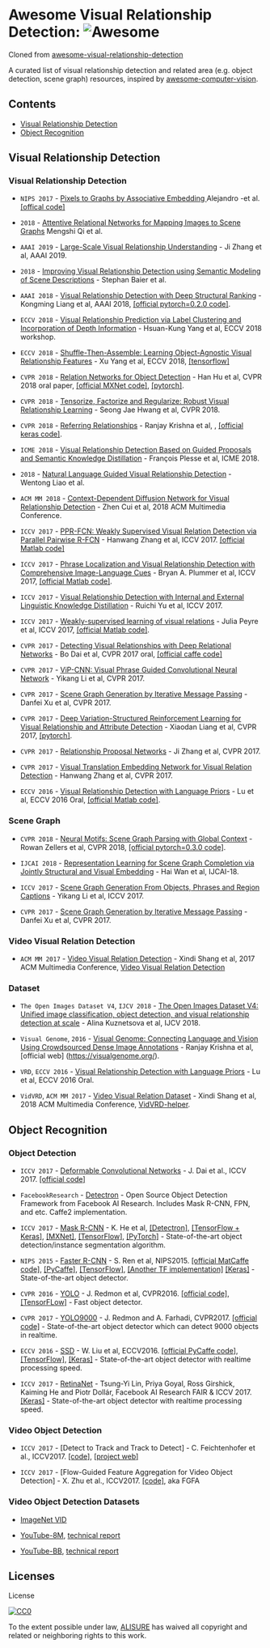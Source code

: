 # Awesome Visual Relationship Detection: ![Awesome](https://img.shields.io/david/peer/https://github.com/alisure-ml/awesome-visual-relationship-detection/ww.svg?colorB=green&label=VRD&logo=ww&logoColor=yellow)

Cloned from [awesome-visual-relationship-detection](https://github.com/alisure-ml/awesome-visual-relationship-detection/blob/master/README.md)

A curated list of visual relationship detection and related area (e.g. object detection, scene graph) resources, inspired by [awesome-computer-vision](https://github.com/jbhuang0604/awesome-computer-vision).


## Contents
 - [Visual Relationship Detection](#visual-relationship-detection)
 - [Object Recognition](#object-recognition)



## Visual Relationship Detection


### Visual Relationship Detection
* `NIPS 2017` - [Pixels to Graphs by Associative Embedding ](https://arxiv.org/pdf/1706.07365.pdf) Alejandro -et al.[[offical code]](https://github.com/princeton-vl/px2graph)

* `2018` - [Attentive Relational Networks for Mapping Images to Scene Graphs](https://arxiv.org/abs/1811.10696v1) Mengshi Qi et al.

* `AAAI 2019` - [Large-Scale Visual Relationship Understanding](https://arxiv.org/abs/1804.10660) - Ji Zhang et al, AAAI 2019.

* `2018` - [Improving Visual Relationship Detection using Semantic Modeling of Scene Descriptions](https://arxiv.org/abs/1809.00204) - Stephan Baier et al.

* `AAAI 2018` - [Visual Relationship Detection with Deep Structural Ranking](http://vipl.ict.ac.cn/uploadfile/upload/2018030615400539.pdf) - Kongming Liang et al, AAAI 2018, [[official pytorch=0.2.0 code]](https://github.com/GriffinLiang/vrd-dsr).

* `ECCV 2018` - [Visual Relationship Prediction via Label Clustering and Incorporation of Depth Information](https://arxiv.org/abs/1809.02945) - Hsuan-Kung Yang et al, ECCV 2018 workshop.

* `ECCV 2018` - [Shuffle-Then-Assemble: Learning Object-Agnostic Visual Relationship Features](https://arxiv.org/abs/1808.00171) - Xu Yang et al, ECCV 2018, [[tensorflow]](https://github.com/yangxuntu/vrd)

* `CVPR 2018` - [Relation Networks for Object Detection](https://arxiv.org/abs/1711.11575) - Han Hu et al, CVPR 2018 oral paper, [[official MXNet code]](https://github.com/msracver/Relation-Networks-for-Object-Detection), [[pytorch]](https://github.com/heefe92/Relation_Networks-pytorch).

* `CVPR 2018` - [Tensorize, Factorize and Regularize: Robust Visual Relationship Learning](http://openaccess.thecvf.com/content_cvpr_2018/papers/Hwang_Tensorize_Factorize_and_CVPR_2018_paper.pdf) - Seong Jae Hwang et al, CVPR 2018.

* `CVPR 2018` - [Referring Relationships](https://github.com/StanfordVL/ReferringRelationships) - Ranjay Krishna et al, , [[official keras code]](https://github.com/StanfordVL/ReferringRelationships).

* `ICME 2018` - [Visual Relationship Detection Based on Guided Proposals and Semantic Knowledge Distillation](https://arxiv.org/abs/1805.10802) - François Plesse et al, ICME 2018.

* `2018` - [Natural Language Guided Visual Relationship Detection](https://arxiv.org/abs/1711.06032) - Wentong Liao et al.

* `ACM MM 2018` - [Context-Dependent Diffusion Network for Visual Relationship Detection](https://arxiv.org/abs/1809.06213) - Zhen Cui et al, 2018 ACM Multimedia Conference.

* `ICCV 2017` - [PPR-FCN: Weakly Supervised Visual Relation Detection via Parallel Pairwise R-FCN](https://arxiv.org/abs/1708.01956) - Hanwang Zhang et al, ICCV 2017. [[official Matlab code]](https://github.com/yjy941124/PPR-FCN)

* `ICCV 2017` - [Phrase Localization and Visual Relationship Detection with Comprehensive Image-Language Cues](https://arxiv.org/abs/1611.06641) - Bryan A. Plummer et al, ICCV 2017, [[official Matlab code]](https://github.com/BryanPlummer/pl-clc).

* `ICCV 2017` - [Visual Relationship Detection with Internal and External Linguistic Knowledge Distillation](https://arxiv.org/abs/1707.09423) - Ruichi Yu et al, ICCV 2017.

* `ICCV 2017` - [Weakly-supervised learning of visual relations](https://arxiv.org/abs/1707.09472) - Julia Peyre et al, ICCV 2017, [[official Matlab code]](https://github.com/jpeyre/unrel).

* `CVPR 2017` - [Detecting Visual Relationships with Deep Relational Networks](https://arxiv.org/abs/1704.03114) - Bo Dai et al, CVPR 2017 oral, [[official caffe code]](https://github.com/doubledaibo/drnet_cvpr2017)

* `CVPR 2017` - [ViP-CNN: Visual Phrase Guided Convolutional Neural Network](https://arxiv.org/abs/1702.07191) - Yikang Li et al, CVPR 2017.

* `CVPR 2017` - [Scene Graph Generation by Iterative Message Passing](https://arxiv.org/abs/1701.02426) - Danfei Xu et al, CVPR 2017.

* `CVPR 2017` - [Deep Variation-Structured Reinforcement Learning for Visual Relationship and Attribute Detection](https://arxiv.org/abs/1703.03054) - Xiaodan Liang et al, CVPR 2017, [[pytorch]](https://github.com/nexusapoorvacus/DeepVariationStructuredRL).

* `CVPR 2017` - [Relationship Proposal Networks](http://openaccess.thecvf.com/content_cvpr_2017/html/Zhang_Relationship_Proposal_Networks_CVPR_2017_paper.html) - Ji Zhang et al, CVPR 2017.

* `CVPR 2017` - [Visual Translation Embedding Network for Visual Relation Detection](https://arxiv.org/abs/1702.08319) - Hanwang Zhang et al, CVPR 2017.

* `ECCV 2016` - [Visual Relationship Detection with Language Priors](https://cs.stanford.edu/people/ranjaykrishna/vrd/vrd.pdf) - Lu et al, ECCV 2016 Oral, [[official Matlab code]](https://github.com/Prof-Lu-Cewu/Visual-Relationship-Detection).



### Scene Graph
* `CVPR 2018` - [Neural Motifs: Scene Graph Parsing with Global Context](https://arxiv.org/abs/1711.06640) - Rowan Zellers et al, CVPR 2018, [[official pytorch=0.3.0 code]](https://github.com/rowanz/neural-motifs).

* `IJCAI 2018` - [Representation Learning for Scene Graph Completion via Jointly Structural and Visual Embedding](https://www.ijcai.org/proceedings/2018/0132.pdf) - Hai Wan et al, IJCAI-18.

* `ICCV 2017` - [Scene Graph Generation From Objects, Phrases and Region Captions](http://openaccess.thecvf.com/content_iccv_2017/html/Li_Scene_Graph_Generation_ICCV_2017_paper.html) - Yikang Li et al, ICCV 2017.
* `CVPR 2017` - [Scene Graph Generation by Iterative Message Passing](https://arxiv.org/pdf/1701.02426.pdf) - Danfei Xu et al, CVPR 2017.

### Video Visual Relation Detection

* `ACM MM 2017` - [Video Visual Relation Detection](http://lms.comp.nus.edu.sg/research/VidVRD/VidVRD-MM17.pdf) - Xindi Shang et al, 2017 ACM Multimedia Conference, [Video Visual Relation Detection](http://software.nju.edu.cn/rentw/publication/mm17-shangxd_pot.pdf)


### Dataset

* `The Open Images Dataset V4`, `IJCV 2018` - [The Open Images Dataset V4: Unified image classification, object detection, and visual relationship detection at scale](https://arxiv.org/abs/1811.00982) - Alina Kuznetsova et al, IJCV 2018.

* `Visual Genome`, `2016` - [Visual Genome: Connecting Language and Vision Using Crowdsourced Dense Image Annotations](https://visualgenome.org/static/paper/Visual_Genome.pdf) - Ranjay Krishna et al, [official web] (https://visualgenome.org/).

* `VRD`, `ECCV 2016` - [Visual Relationship Detection with Language Priors](https://cs.stanford.edu/people/ranjaykrishna/vrd/) - Lu et al, ECCV 2016 Oral.

* `VidVRD`, `ACM MM 2017` - [Video Visual Relation Dataset](https://lms.comp.nus.edu.sg/research/VidVRD.html) - Xindi Shang et al, 2018 ACM Multimedia Conference, [VidVRD-helper](https://github.com/xdshang/VidVRD-helper).



## Object Recognition


### Object Detection
* `ICCV 2017` - [Deformable Convolutional Networks](http://openaccess.thecvf.com/content_ICCV_2017/papers/Dai_Deformable_Convolutional_Networks_ICCV_2017_paper.pdf) - J. Dai et al., ICCV 2017. [[official code]](https://github.com/msracver/Deformable-ConvNets)

* `FacebookResearch` - [Detectron](https://github.com/facebookresearch/Detectron) - Open Source Object Detection Framework from Facebook AI Research. Includes Mask R-CNN, FPN, and etc. Caffe2 implementation.

* `ICCV 2017` - [Mask R-CNN](https://arxiv.org/abs/1703.06870) - K. He et al, [[Detectron]](https://github.com/facebookresearch/Detectron), [[TensorFlow + Keras]](https://github.com/matterport/Mask_RCNN), [[MXNet]](https://github.com/TuSimple/mx-maskrcnn), [[TensorFlow]](https://github.com/CharlesShang/FastMaskRCNN), [[PyTorch]](https://github.com/felixgwu/mask_rcnn_pytorch) - State-of-the-art object detection/instance segmentation algorithm.

* `NIPS 2015` - [Faster R-CNN](https://arxiv.org/abs/1506.01497) - S. Ren et al, NIPS2015. [[official MatCaffe code]](https://github.com/ShaoqingRen/faster_rcnn), [[PyCaffe]](https://github.com/rbgirshick/py-faster-rcnn), [[TensorFlow]](https://github.com/smallcorgi/Faster-RCNN_TF), [[Another TF implementation]](https://github.com/CharlesShang/TFFRCNN) [[Keras]](https://github.com/yhenon/keras-frcnn) - State-of-the-art object detector.

* `CVPR 2016` - [YOLO](https://pjreddie.com/media/files/papers/yolo.pdf) - J. Redmon et al, CVPR2016. [[official code]](https://github.com/pjreddie/darknet.git), [[TensorFLow]](https://github.com/gliese581gg/YOLO_tensorflow) - Fast object detector.

* `CVPR 2017` - [YOLO9000](https://arxiv.org/abs/1612.08242) - J. Redmon and A. Farhadi, CVPR2017. [[official code]](https://pjreddie.com/darknet/yolo/) - State-of-the-art object detector which can detect 9000 objects in realtime.

* `ECCV 2016` - [SSD](https://arxiv.org/abs/1512.02325) - W. Liu et al, ECCV2016. [[official PyCaffe code]](https://github.com/weiliu89/caffe/tree/ssd), [[TensorFlow]](https://github.com/balancap/SSD-Tensorflow), [[Keras]](https://github.com/rykov8/ssd_keras) - State-of-the-art object detector with realtime processing speed.

* `ICCV 2017` - [RetinaNet](https://arxiv.org/abs/1708.02002) - Tsung-Yi Lin, Priya Goyal, Ross Girshick, Kaiming He and Piotr Dollár, Facebook AI Research FAIR & ICCV 2017.[[Keras]](https://github.com/fizyr/keras-retinanet) - State-of-the-art object detector with realtime processing speed.


### Video Object Detection
* `ICCV 2017` - [Detect to Track and Track to Detect] - C. Feichtenhofer et al., ICCV2017. [[code]](https://github.com/feichtenhofer/detect-track), [[project web]](http://www.robots.ox.ac.uk/~vgg/research/detect-track/)

* `ICCV 2017` - [Flow-Guided Feature Aggregation for Video Object Detection] - X. Zhu et al., ICCV2017. [[code]](https://github.com/msracver/Flow-Guided-Feature-Aggregation), aka FGFA


### Video Object Detection Datasets
* [ImageNet VID](http://image-net.org/challenges/LSVRC/2017/download-images-1p39.php)

* [YouTube-8M](https://research.google.com/youtube8m/), [technical report](https://arxiv.org/abs/1609.08675)

* [YouTube-BB](https://research.google.com/youtube-bb/), [technical report](https://arxiv.org/pdf/1702.00824.pdf)



## Licenses
License

[![CC0](http://i.creativecommons.org/p/zero/1.0/88x31.png)](http://creativecommons.org/publicdomain/zero/1.0/)

To the extent possible under law, [ALISURE](https://github.com/alisure-ml/) has waived all copyright and related or neighboring rights to this work.
